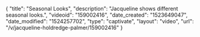 {
    "title": "Seasonal Looks",
    "description": "Jacqueline shows different seasonal looks.",
    "videoid": "159002416",
    "date_created": "1523649047",
    "date_modified": "1524257702",
    "type": "captivate",
    "layout": "video",
    "url": "\/v\/jacqueline-holdredge-palmer\/159002416"
}